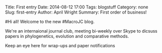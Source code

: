 Title: First entry
Date: 2014-08-12 17:00
Tags: blogstuff
Category: none
Slug: first-entry
Author: April Wright
Summary: First order of business!

#Hi all! 
Welcome to the new #MacroJC blog.

We're an internaional journal club, meeting bi-weekly over Skype to dicsuss papers in phylogenetics, evolution and comparative methods.

Keep an eye here for wrap-ups and paper notifications
